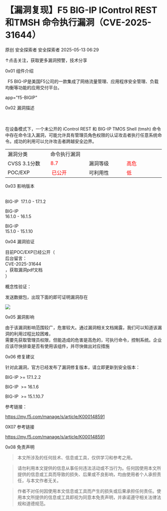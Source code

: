 #  【漏洞复现】F5 BIG-IP IControl REST和TMSH 命令执行漏洞（CVE-2025-31644）   
原创 安全探索者  安全探索者   2025-05-13 06:29  
  
↑点击关注，获取更多漏洞预警，技术分享  
  
0x01 组件介绍  
  
  F5 BIG-IP是美国F5公司的一款集成了网络流量管理、应用程序安全管理、负载均衡等功能的应用交付平台。  
  
app="f5-BIGIP"  
  
0x02 漏洞描述  
  
    
   
在设备模式下，一个未公开的 iControl REST 和 BIG-IP TMOS Shell (tmsh) 命令中存在命令注入漏洞，可能允许具有管理员角色权限的认证攻击者执行任意系统命令。成功的利用可以允许攻击者跨越安全边界。  
  
<table><tbody><tr><td data-colwidth="143" width="143" style="border-color:#0080ff;"><section><span leaf="">漏洞分类</span></section></td><td colspan="3" data-colwidth="143,143,143" width="143,143,143" style="border-color:#0080ff;"><section><span leaf="">命令执行漏洞</span></section></td></tr><tr><td data-colwidth="143" width="143" style="border-color:#0080ff;"><section><span leaf="" data-pm-slice="1 1 [&#34;table&#34;,{&#34;interlaced&#34;:null,&#34;align&#34;:null,&#34;class&#34;:null,&#34;style&#34;:null},&#34;table_body&#34;,{},&#34;table_row&#34;,{&#34;class&#34;:null,&#34;style&#34;:null},&#34;table_cell&#34;,{&#34;colspan&#34;:1,&#34;rowspan&#34;:1,&#34;colwidth&#34;:[143],&#34;width&#34;:null,&#34;valign&#34;:null,&#34;align&#34;:null,&#34;style&#34;:null},&#34;para&#34;,null]">CVSS 3.1分数</span></section></td><td data-colwidth="143" width="143" style="border-color:#0080ff;"><section><span leaf=""><span textstyle="" style="color: rgb(255, 0, 0);">8.7</span></span></section></td><td data-colwidth="143" width="143" style="border-color:#0080ff;"><section><span leaf="">漏洞等级</span></section></td><td data-colwidth="143" width="143" style="border-color:#0080ff;"><section><span leaf=""><span textstyle="" style="color: rgb(255, 0, 0);">高危</span></span></section></td></tr><tr><td data-colwidth="143" width="143" style="border-color:#0080ff;"><section><span leaf="">POC/EXP</span></section></td><td data-colwidth="143" width="143" style="border-color:#0080ff;"><section><span leaf=""> </span><span leaf=""><span textstyle="" style="color: rgb(255, 0, 0);">已公开</span></span></section></td><td data-colwidth="143" width="143" style="border-color:#0080ff;"><section><span leaf="">可利用性</span></section></td><td data-colwidth="143" width="143" style="border-color:#0080ff;"><section><span leaf=""><span textstyle="" style="color: rgb(255, 0, 0);">低</span></span></section></td></tr></tbody></table>  
  
0x03 影响版本  
  
<table><tbody><tr style="-webkit-tap-highlight-color: transparent;outline: 0px;visibility: visible;"></tr></tbody></table>  
BIG-IP   
17.1.0 - 17.1.2  
  
BIG-IP   
16.1.0 - 16.1.5  
  
BIG-IP   
15.1.0 - 15.1.10  
  
0x04 漏洞验证  
  
目前POC/EXP已经公开（  
后台留言：  
CVE-2025-31644  
，获取漏洞pdf文档  
）  
  
概念性验证：  
  
发送数据包，出现下面的即可证明漏洞存在  
  
![](https://mmbiz.qpic.cn/sz_mmbiz_png/pl2czC0m3ergdZ8oePRFaGawCto0EqA3vaFxaibyFYN9GCHWYJVibNSHYxvjJWrGOfIQicynic0S1jL246CAibNbAZg/640?wx_fmt=png&from=appmsg "")  
  
  
  
  
0x05 漏洞影响  
  
由于该漏洞影响范围较广，危害较大。通过漏洞相关文档揭露，我们可以知道该漏洞的利用过程比较困难，  
需要先获取管理员权限，但能造成的危害是高危的，可执行命令，控制系统。企业应该尽快排查是否有使用该组件，并尽快做出对应措施  
  
  
  
0x06 修复建议  
  
针对此漏洞，官方已经发布了漏洞修复版本，请立即更新到安全版本：  
  
BIG-IP >= 17.1.2.2  
  
BIG-IP  >= 16.1.6  
  
BIG-IP  >= 15.1.10.7  
  
参考链接：  
  
https://my.f5.com/manage/s/article/K000148591  
  
  
0X07 参考链接  
  
https://my.f5.com/manage/s/article/K000148591  
  
  
0x08 免责声明  
  
> 本文所涉及的任何技术、信息或工具，仅供学习和参考之用。  
  
> 请勿利用本文提供的信息从事任何违法活动或不当行为。任何因使用本文所提供的信息或工具而导致的损失、后果或不良影响，均由使用者个人承担责任，与本文作者无关。  
  
> 作者不对任何因使用本文信息或工具而产生的损失或后果承担任何责任。使用本文所提供的信息或工具即视为同意本免责声明，并承诺遵守相关法律法规和道德规范。  
  
  
  
